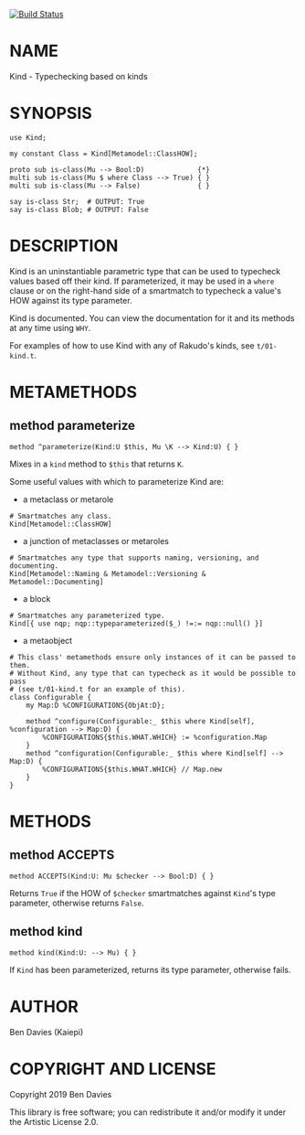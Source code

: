 [![Build Status](https://travis-ci.com/Kaiepi/p6-Kind.svg?branch=master)](https://travis-ci.com/Kaiepi/p6-Kind)

NAME
====

Kind - Typechecking based on kinds

SYNOPSIS
========

```perl6
use Kind;

my constant Class = Kind[Metamodel::ClassHOW];

proto sub is-class(Mu --> Bool:D)             {*}
multi sub is-class(Mu $ where Class --> True) { }
multi sub is-class(Mu --> False)              { }

say is-class Str;  # OUTPUT: True
say is-class Blob; # OUTPUT: False
```

DESCRIPTION
===========

Kind is an uninstantiable parametric type that can be used to typecheck values based off their kind. If parameterized, it may be used in a `where` clause or on the right-hand side of a smartmatch to typecheck a value's HOW against its type parameter.

Kind is documented. You can view the documentation for it and its methods at any time using `WHY`.

For examples of how to use Kind with any of Rakudo's kinds, see `t/01-kind.t`.

METAMETHODS
===========

method parameterize
-------------------

    method ^parameterize(Kind:U $this, Mu \K --> Kind:U) { }

Mixes in a `kind` method to `$this` that returns `K`.

Some useful values with which to parameterize Kind are:

  * a metaclass or metarole

```perl6
# Smartmatches any class.
Kind[Metamodel::ClassHOW]
```

  * a junction of metaclasses or metaroles

```perl6
# Smartmatches any type that supports naming, versioning, and documenting.
Kind[Metamodel::Naming & Metamodel::Versioning & Metamodel::Documenting]
```

  * a block

```perl6
# Smartmatches any parameterized type.
Kind[{ use nqp; nqp::typeparameterized($_) !=:= nqp::null() }]
```

  * a metaobject

```perl6
# This class' metamethods ensure only instances of it can be passed to them.
# Without Kind, any type that can typecheck as it would be possible to pass
# (see t/01-kind.t for an example of this).
class Configurable {
    my Map:D %CONFIGURATIONS{ObjAt:D};

    method ^configure(Configurable:_ $this where Kind[self], %configuration --> Map:D) {
        %CONFIGURATIONS{$this.WHAT.WHICH} := %configuration.Map
    }
    method ^configuration(Configurable:_ $this where Kind[self] --> Map:D) {
        %CONFIGURATIONS{$this.WHAT.WHICH} // Map.new
    }
}
```

METHODS
=======

method ACCEPTS
--------------

    method ACCEPTS(Kind:U: Mu $checker --> Bool:D) { }

Returns `True` if the HOW of `$checker` smartmatches against `Kind`'s type parameter, otherwise returns `False`.

method kind
-----------

    method kind(Kind:U: --> Mu) { }

If `Kind` has been parameterized, returns its type parameter, otherwise fails.

AUTHOR
======

Ben Davies (Kaiepi)

COPYRIGHT AND LICENSE
=====================

Copyright 2019 Ben Davies

This library is free software; you can redistribute it and/or modify it under the Artistic License 2.0.

